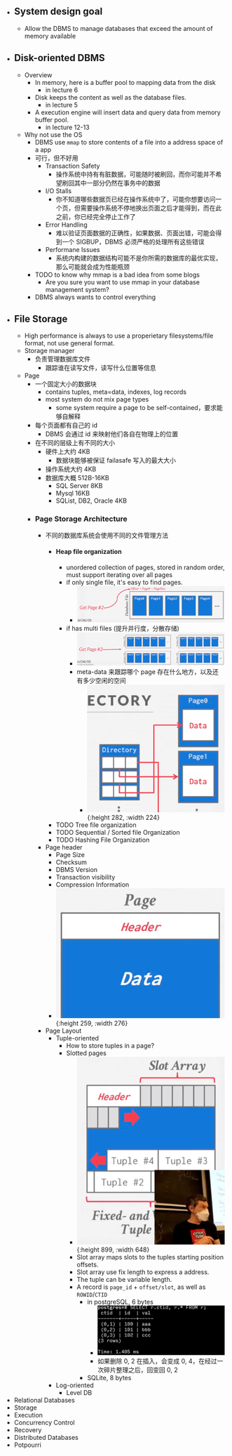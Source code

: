 - ## System design goal
	- Allow the DBMS to manage databases that exceed the amount of memory available
- ## Disk-oriented DBMS
	- Overview
		- In memory, here is a buffer pool to mapping data from the disk
			- in lecture 6
		- Disk keeps the content as well as the database files.
			- in lecture 5
		- A execution engine will insert data and query data from memory buffer pool.
			- in lecture 12-13
	- Why not use the OS
		- DBMS use `mmap` to store contents of a file into a address space of a app
		- 可行，但不好用
			- Transaction Safety
				- 操作系统中持有有脏数据，可能随时被刷回，而你可能并不希望刷回其中一部分仍然在事务中的数据
			- I/O Stalls
				- 你不知道哪些数据页已经在操作系统中了，可能你想要访问一个页，但需要操作系统不停地换出页面之后才能得到，而在此之前，你已经完全停止工作了
			- Error Handling
				- 难以验证页面数据的正确性，如果数据、页面出错，可能会得到一个 SIGBUP，DBMS 必须严格的处理所有这些错误
			- Performane Issues
				- 系统内构建的数据结构可能不是你所需的数据库的最优实现，那么可能就会成为性能瓶颈
		- TODO  to know why mmap is a bad idea from some blogs
			- Are you sure you want to use mmap in your database management system?
		- DBMS always wants to control everything
- ## File Storage
	- High performance is always to use a properietary filesystems/file format, not use general format.
	- Storage manager
		- 负责管理数据库文件
			- 跟踪谁在读写文件，读写什么位置等信息
	- Page
		- 一个固定大小的数据块
			- contains tuples, meta=data, indexes, log records
			- most system do not mix page types
				- some system require a page to be self-contained，要求能够自解释
		- 每个页面都有自己的 id
			- DBMS 会通过 id 来映射他们各自在物理上的位置
		- 在不同的层级上有不同的大小
			- 硬件上大约 4KB
				- 数据块能够被保证 failasafe 写入的最大大小
			- 操作系统大约 4KB
			- 数据库大概 512B-16KB
				- SQL Server 8KB
				- Mysql 16KB
				- SQList, DB2, Oracle 4KB
		- ### Page Storage Architecture
			- 不同的数据库系统会使用不同的文件管理方法
				- #### Heap file organization
					- unordered collection of pages, stored in random order, must support iterating over all pages
					- if only single file, it's easy to find pages.
						- ![image.png](../assets/image_1690014638198_0.png)
					- if has multi files (提升并行度，分散存储)
						- ![image.png](../assets/image_1690014735312_0.png)
						- meta-data 来跟踪哪个 page 存在什么地方，以及还有多少空闲的空间
							- ![image.png](../assets/image_1690014895802_0.png){:height 282, :width 224}
				- TODO Tree file organization
				- TODO Sequential / Sorted file Organization
				- TODO Hashing File Organization
			- Page header
				- Page Size
				- Checksum
				- DBMS Version
				- Transaction visibility
				- Compression Information
				- ![image.png](../assets/image_1690015017799_0.png){:height 259, :width 276}
			- Page Layout
				- Tuple-oriented
					- How to store tuples in a page?
					- Slotted pages
						- ![image.png](../assets/image_1690015727438_0.png){:height 899, :width 648}
						- Slot array maps slots to the tuples starting position offsets.
						- Slot array use fix length to express a address.
						- The tuple can be variable length.
						- A record is `page_id` + `offset/slot`, as well as `ROWID`/`CTID`
							- in postgreSQL, 6 bytes
								- ![image.png](../assets/image_1690016494986_0.png)
								- 如果删除 0, 2 在插入，会变成 0, 4，在经过一次碎片整理之后，回变回 0, 2
							- SQLite, 8 bytes
				- Log-oriented
					- Level DB
- Relational Databases
- Storage
- Execution
- Concurrency Control
- Recovery
- Distributed Databases
- Potpourri
